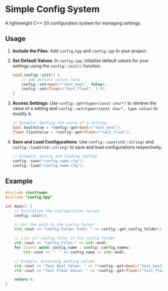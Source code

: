 # Simple Config System

A lightweight C++ 20 configuration system for managing settings.

## Usage

1. **Include the Files**: Add `config.hpp` and `config.cpp` to your project.

2. **Set Default Values**: In `config.cpp`, initialize default values for your settings using the `config::init()` function.

    ```cpp
    void config::init() {
        // Add default values here
        config::set<bool>("test_bool", false);
        config::set<float>("test_float", 1.f);
    }
    ```

3. **Access Settings**: Use `config::get<type>(const char*)` to retrieve the value of a setting and `config::set<type>(const char*, type value)` to modify it.

    ```cpp
    // Example: Getting the value of a setting
    bool boolValue = *config::get<bool>("test_bool");
    float floatValue = *config::get<float>("test_float");
    ```

4. **Save and Load Configurations**: Use `config::save(std::string)` and `config::load(std::string)` to save and load configurations respectively.

    ```cpp
    // Example: Saving and loading configs
    config::save("config_name.cfg");
    config::load("config_name.cfg");
    ```

## Example

```cpp
#include <iostream>
#include "config.hpp"

int main() {
    // Initialize the configuration system
    config::init();

    // Get the path to the config folder
    std::cout << "Config Folder Path: " << config::get_config_folder() << std::endl;

    // List all config files in the config folder
    std::cout << "Config Files:" << std::endl;
    for (const auto& config_name : config::config_names)
        std::cout << "- " << config_name << std::endl;

    // Example: Accessing setting values
    std::cout << "Test Bool Value: " << (*config::get<bool>("test_bool") ? "true" : "false") << std::endl;
    std::cout << "Test Float Value: " << *config::get<float>("test_float") << std::endl;

    return 0;
}
